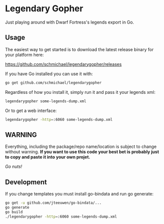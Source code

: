 # Legendary Gopher

Just playing around with Dwarf Fortress's legends export in Go.

## Usage

The easiest way to get started is to download the latest release binary for
your platform here:

https://github.com/schmichael/legendarygopher/releases

If you have Go installed you can use it with:

```sh
go get github.com/schmichael/legendarygopher
```

Regardless of how you install it, simply run it and pass it your legends xml:

```sh
legendarygopher some-legends-dump.xml
```

Or to get a web interface:

```sh
legendarygopher -http=:6060 some-legends-dump.xml
```

## WARNING

Everything, including the package/repo name/location is subject to change
without warning. **If you want to use this code your best bet is probably just
to copy and paste it into your own projet.**

*Go nuts!*

## Development

If you change templates you must install go-bindata and run go generate:

```sh
go get -u github.com/jteeuwen/go-bindata/...
go generate
go build
./legendarygopher -http=:6060 some-legends-dump.xml
```
